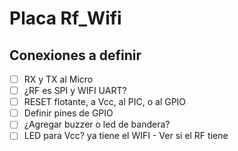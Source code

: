 # Placa Rf_Wifi

## Conexiones a definir 

  - [ ] RX y TX al Micro
  - [ ] ¿RF es SPI y WIFI UART?
  - [ ] RESET flotante, a Vcc, al PIC, o al GPIO
  - [ ] Definir pines de GPIO
  - [ ] ¿Agregar buzzer o led de bandera?
  - [ ] LED para Vcc? ya tiene el WIFI - Ver si el RF tiene
